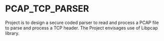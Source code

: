 # PCAP_TCP_PARSER
Project is to design a secure coded parser to read and process a PCAP file to parse and process a TCP header.
The Project envisages use of Libpcap library.
